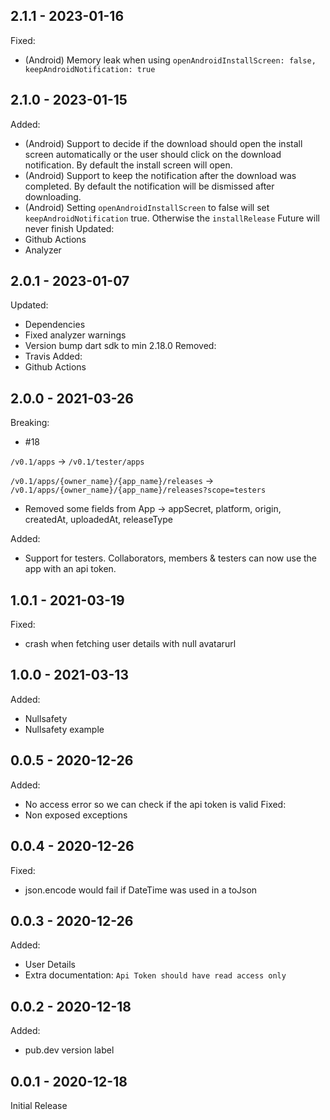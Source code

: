 ## 2.1.1 - 2023-01-16
Fixed:
- (Android) Memory leak when using `openAndroidInstallScreen: false, keepAndroidNotification: true`

## 2.1.0 - 2023-01-15
Added:
- (Android) Support to decide if the download should open the install screen automatically or the user should click on the download notification. By default the install screen will open.
- (Android) Support to keep the notification after the download was completed. By default the notification will be dismissed after downloading.
- (Android) Setting `openAndroidInstallScreen` to false will set `keepAndroidNotification` true. Otherwise the `installRelease` Future will never finish
Updated:
- Github Actions
- Analyzer

## 2.0.1 - 2023-01-07
Updated:
- Dependencies
- Fixed analyzer warnings
- Version bump dart sdk to min 2.18.0
Removed:
- Travis
Added:
- Github Actions

## 2.0.0 - 2021-03-26
Breaking:
- #18

`/v0.1/apps` -> `/v0.1/tester/apps`

`/v0.1/apps/{owner_name}/{app_name}/releases` -> `/v0.1/apps/{owner_name}/{app_name}/releases?scope=testers`

- Removed some fields from App -> appSecret, platform, origin, createdAt, uploadedAt, releaseType

Added:
- Support for testers. Collaborators, members & testers can now use the app with an api token.

## 1.0.1 - 2021-03-19
Fixed:
- crash when fetching user details with null avatarurl

## 1.0.0 - 2021-03-13
Added:
- Nullsafety
- Nullsafety example

## 0.0.5 - 2020-12-26
Added:
- No access error so we can check if the api token is valid
Fixed:
- Non exposed exceptions

## 0.0.4 - 2020-12-26
Fixed:
- json.encode would fail if DateTime was used in a toJson

## 0.0.3 - 2020-12-26
Added:
- User Details
- Extra documentation: `Api Token should have read access only`

## 0.0.2 - 2020-12-18
Added:
- pub.dev version label 

## 0.0.1 - 2020-12-18
Initial Release

